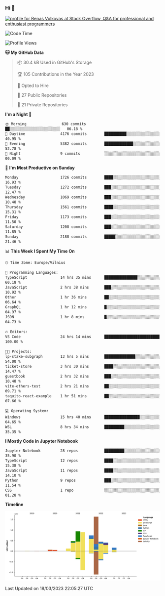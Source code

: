 ### Hi 👋
<a href="https://stackoverflow.com/users/14954249/benas-volkovas"><img src="https://stackoverflow.com/users/flair/14954249.png?theme=dark" width="208" height="58" alt="profile for Benas Volkovas at Stack Overflow, Q&amp;A for professional and enthusiast programmers" title="profile for Benas Volkovas at Stack Overflow, Q&amp;A for professional and enthusiast programmers"></a>

<!--START_SECTION:waka-->
![Code Time](http://img.shields.io/badge/Code%20Time-1%2C339%20hrs%208%20mins-blue)

![Profile Views](http://img.shields.io/badge/Profile%20Views-0-blue)

**🐱 My GitHub Data** 

> 📦 30.4 kB Used in GitHub's Storage 
 > 
> 🏆 105 Contributions in the Year 2023
 > 
> 💼 Opted to Hire
 > 
> 📜 27 Public Repositories 
 > 
> 🔑 21 Private Repositories 
 > 
**I'm a Night 🦉** 

```text
🌞 Morning                630 commits         ██░░░░░░░░░░░░░░░░░░░░░░░   06.18 % 
🌆 Daytime                4176 commits        ██████████░░░░░░░░░░░░░░░   40.95 % 
🌃 Evening                5382 commits        █████████████░░░░░░░░░░░░   52.78 % 
🌙 Night                  9 commits           ░░░░░░░░░░░░░░░░░░░░░░░░░   00.09 % 
```
📅 **I'm Most Productive on Sunday** 

```text
Monday                   1726 commits        ████░░░░░░░░░░░░░░░░░░░░░   16.93 % 
Tuesday                  1272 commits        ███░░░░░░░░░░░░░░░░░░░░░░   12.47 % 
Wednesday                1069 commits        ███░░░░░░░░░░░░░░░░░░░░░░   10.48 % 
Thursday                 1561 commits        ████░░░░░░░░░░░░░░░░░░░░░   15.31 % 
Friday                   1173 commits        ███░░░░░░░░░░░░░░░░░░░░░░   11.50 % 
Saturday                 1208 commits        ███░░░░░░░░░░░░░░░░░░░░░░   11.85 % 
Sunday                   2188 commits        █████░░░░░░░░░░░░░░░░░░░░   21.46 % 
```


📊 **This Week I Spent My Time On** 

```text
🕑︎ Time Zone: Europe/Vilnius

💬 Programming Languages: 
TypeScript               14 hrs 35 mins      ███████████████░░░░░░░░░░   60.18 % 
JavaScript               2 hrs 38 mins       ███░░░░░░░░░░░░░░░░░░░░░░   10.92 % 
Other                    1 hr 36 mins        ██░░░░░░░░░░░░░░░░░░░░░░░   06.64 % 
GraphQL                  1 hr 12 mins        █░░░░░░░░░░░░░░░░░░░░░░░░   04.97 % 
JSON                     1 hr 8 mins         █░░░░░░░░░░░░░░░░░░░░░░░░   04.73 % 

🔥 Editors: 
VS Code                  24 hrs 14 mins      █████████████████████████   100.00 % 

🐱‍💻 Projects: 
lp-stake-subgraph        13 hrs 5 mins       ██████████████░░░░░░░░░░░   54.00 % 
ticket-store             3 hrs 30 mins       ████░░░░░░░░░░░░░░░░░░░░░   14.47 % 
guestbook                2 hrs 32 mins       ███░░░░░░░░░░░░░░░░░░░░░░   10.48 % 
vite-ethers-test         2 hrs 21 mins       ██░░░░░░░░░░░░░░░░░░░░░░░   09.71 % 
taquito-react-example    1 hr 51 mins        ██░░░░░░░░░░░░░░░░░░░░░░░   07.66 % 

💻 Operating System: 
Windows                  15 hrs 40 mins      ████████████████░░░░░░░░░   64.65 % 
WSL                      8 hrs 34 mins       █████████░░░░░░░░░░░░░░░░   35.35 % 
```

**I Mostly Code in Jupyter Notebook** 

```text
Jupyter Notebook         28 repos            █████████░░░░░░░░░░░░░░░░   35.90 % 
TypeScript               12 repos            ████░░░░░░░░░░░░░░░░░░░░░   15.38 % 
JavaScript               11 repos            ████░░░░░░░░░░░░░░░░░░░░░   14.10 % 
Python                   9 repos             ███░░░░░░░░░░░░░░░░░░░░░░   11.54 % 
CSS                      1 repo              ░░░░░░░░░░░░░░░░░░░░░░░░░   01.28 % 
```



**Timeline**

![Lines of Code chart](https://raw.githubusercontent.com/BenasVolkovas/BenasVolkovas/main/assets/bar_graph.png)


 Last Updated on 18/03/2023 22:05:27 UTC
<!--END_SECTION:waka-->

